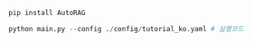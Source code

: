 
```python
pip install AutoRAG
```


```python
python main.py --config ./config/tutorial_ko.yaml # 실행코드
```
